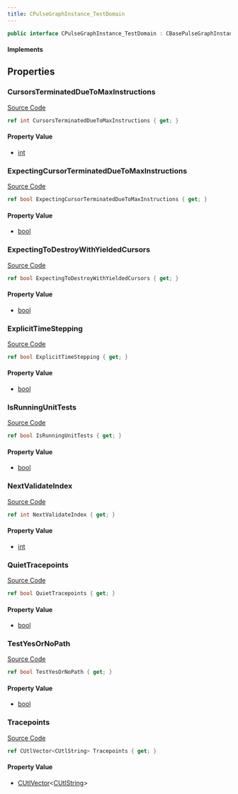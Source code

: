 ```yaml
---
title: CPulseGraphInstance_TestDomain
---
```


```csharp
public interface CPulseGraphInstance_TestDomain : CBasePulseGraphInstance, ISchemaClass<CBasePulseGraphInstance>, ISchemaClass<CPulseGraphInstance_TestDomain>, ISchemaField, ISchemaClass, INativeHandle
```

#### Implements

## Properties

### CursorsTerminatedDueToMaxInstructions

[Source Code](https://github.com/swiftly-solution/swiftlys2/blob/beta/managed/src/SwiftlyS2.Generated/Schemas/Interfaces/CPulseGraphInstance_TestDomain.cs#L26)

```csharp
ref int CursorsTerminatedDueToMaxInstructions { get; }
```

#### Property Value

- [int](https://learn.microsoft.com/dotnet/api/system.int32)

### ExpectingCursorTerminatedDueToMaxInstructions

[Source Code](https://github.com/swiftly-solution/swiftlys2/blob/beta/managed/src/SwiftlyS2.Generated/Schemas/Interfaces/CPulseGraphInstance_TestDomain.cs#L24)

```csharp
ref bool ExpectingCursorTerminatedDueToMaxInstructions { get; }
```

#### Property Value

- [bool](https://learn.microsoft.com/dotnet/api/system.boolean)

### ExpectingToDestroyWithYieldedCursors

[Source Code](https://github.com/swiftly-solution/swiftlys2/blob/beta/managed/src/SwiftlyS2.Generated/Schemas/Interfaces/CPulseGraphInstance_TestDomain.cs#L20)

```csharp
ref bool ExpectingToDestroyWithYieldedCursors { get; }
```

#### Property Value

- [bool](https://learn.microsoft.com/dotnet/api/system.boolean)

### ExplicitTimeStepping

[Source Code](https://github.com/swiftly-solution/swiftlys2/blob/beta/managed/src/SwiftlyS2.Generated/Schemas/Interfaces/CPulseGraphInstance_TestDomain.cs#L18)

```csharp
ref bool ExplicitTimeStepping { get; }
```

#### Property Value

- [bool](https://learn.microsoft.com/dotnet/api/system.boolean)

### IsRunningUnitTests

[Source Code](https://github.com/swiftly-solution/swiftlys2/blob/beta/managed/src/SwiftlyS2.Generated/Schemas/Interfaces/CPulseGraphInstance_TestDomain.cs#L16)

```csharp
ref bool IsRunningUnitTests { get; }
```

#### Property Value

- [bool](https://learn.microsoft.com/dotnet/api/system.boolean)

### NextValidateIndex

[Source Code](https://github.com/swiftly-solution/swiftlys2/blob/beta/managed/src/SwiftlyS2.Generated/Schemas/Interfaces/CPulseGraphInstance_TestDomain.cs#L28)

```csharp
ref int NextValidateIndex { get; }
```

#### Property Value

- [int](https://learn.microsoft.com/dotnet/api/system.int32)

### QuietTracepoints

[Source Code](https://github.com/swiftly-solution/swiftlys2/blob/beta/managed/src/SwiftlyS2.Generated/Schemas/Interfaces/CPulseGraphInstance_TestDomain.cs#L22)

```csharp
ref bool QuietTracepoints { get; }
```

#### Property Value

- [bool](https://learn.microsoft.com/dotnet/api/system.boolean)

### TestYesOrNoPath

[Source Code](https://github.com/swiftly-solution/swiftlys2/blob/beta/managed/src/SwiftlyS2.Generated/Schemas/Interfaces/CPulseGraphInstance_TestDomain.cs#L32)

```csharp
ref bool TestYesOrNoPath { get; }
```

#### Property Value

- [bool](https://learn.microsoft.com/dotnet/api/system.boolean)

### Tracepoints

[Source Code](https://github.com/swiftly-solution/swiftlys2/blob/beta/managed/src/SwiftlyS2.Generated/Schemas/Interfaces/CPulseGraphInstance_TestDomain.cs#L30)

```csharp
ref CUtlVector<CUtlString> Tracepoints { get; }
```

#### Property Value

- [CUtlVector](/docs/api/-1)<[CUtlString](/docs/api/shared/natives/cutlstring)>

